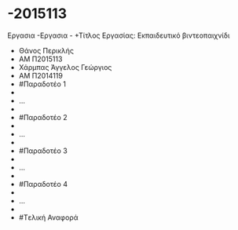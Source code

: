 # -2015113
Εργασια
-Εργασια -
+Τίτλος Εργασίας: Εκπαιδευτικό βιντεοπαιχνίδι
+ Θάνος Περικλής
+ ΑΜ Π2015113
+ Χάρμπας Άγγελος Γεώργιος
+ ΑΜ Π2014119
+ #Παραδοτέο 1
+ 
+ ...
+ 
+ #Παραδοτέο 2
+ 
+ ...
+ 
+ #Παραδοτέο 3
+ 
+ ...
+ 
+ #Παραδοτέο 4
+ 
+ ...
+ 
+ #Tελική Αναφορά
